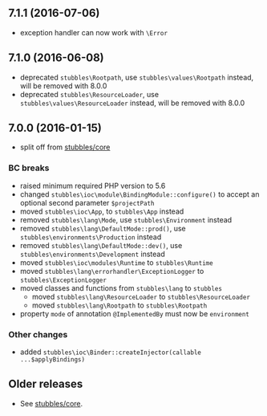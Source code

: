 7.1.1 (2016-07-06)
------------------

  * exception handler can now work with `\Error`


7.1.0 (2016-06-08)
------------------

  * deprecated `stubbles\Rootpath`, use `stubbles\values\Rootpath` instead, will be removed with 8.0.0
  * deprecated `stubbles\ResourceLoader`, use `stubbles\values\ResourceLoader` instead, will be removed with 8.0.0


7.0.0 (2016-01-15)
------------------

  * split off from [stubbles/core](https://github.com/stubbles/stubbles-core)


### BC breaks

  * raised minimum required PHP version to 5.6
  * changed `stubbles\ioc\module\BindingModule::configure()` to accept an optional second parameter `$projectPath`
  * moved `stubbles\ioc\App`, to `stubbles\App` instead
  * removed `stubbles\lang\Mode`, use `stubbles\Environment` instead
  * removed `stubbles\lang\DefaultMode::prod()`, use `stubbles\environments\Production` instead
  * removed `stubbles\lang\DefaultMode::dev()`, use `stubbles\environments\Development` instead
  * moved `stubbles\ioc\modules\Runtime` to `stubbles\Runtime`
  * moved `stubbles\lang\errorhandler\ExceptionLogger` to `stubbles\ExceptionLogger`
  * moved classes and functions from `stubbles\lang` to `stubbles`
    * moved `stubbles\lang\ResourceLoader` to `stubbles\ResourceLoader`
    * moved `stubbles\lang\Rootpath` to `stubbles\Rootpath`
  * property `mode` of annotation `@ImplementedBy` must now be `environment`


### Other changes

  * added `stubbles\ioc\Binder::createInjector(callable ...$applyBindings)`


Older releases
--------------

  * See [stubbles/core](https://github.com/stubbles/stubbles-core).
